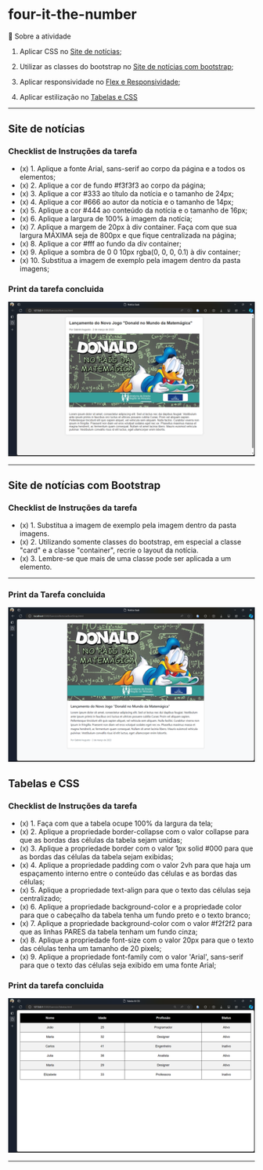 # four-it-the-number

📖 Sobre a atividade

1. Aplicar CSS no <a href="./ExercicioNoticias.html">Site de notícias</a>;

2. Utilizar as classes do bootstrap no <a href="./ExercicioNoticiasBootStrap.html">Site de notícias com bootstrap</a>;

3. Aplicar responsividade no <a href="./ExercicioResponsividade.html">Flex e Responsividade</a>;

4. Aplicar estilização no <a href="./ExercicioTabelas.html">Tabelas e CSS</a>

<hr />

## Site de notícias

### Checklist de Instruções da tarefa

- (x) 1. Aplique a fonte Arial, sans-serif ao corpo da página e a todos os elementos;
- (x) 2. Aplique a cor de fundo #f3f3f3 ao corpo da página;
- (x) 3. Aplique a cor #333 ao título da notícia e o tamanho de 24px;
- (x) 4. Aplique a cor #666 ao autor da notícia e o tamanho de 14px;
- (x) 5. Aplique a cor #444 ao conteúdo da notícia e o tamanho de 16px;
- (x) 6. Aplique a largura de 100% à imagem da notícia;
- (x) 7. Aplique a margem de 20px à div container. Faça com que sua largura MÁXIMA seja de 800px e que fique centralizada na página; 
- (x) 8. Aplique a cor #fff ao fundo da div container;
- (x) 9. Aplique a sombra de 0 0 10px rgba(0, 0, 0, 0.1) à div container;
- (x) 10. Substitua a imagem de exemplo pela imagem dentro da pasta imagens;

### Print da tarefa concluida

<img src=".github/ex01-preview.png" width="800" heigth="400">

<hr />

## Site de notícias com Bootstrap

### Checklist de Instruções da tarefa
- (x) 1. Substitua a imagem de exemplo pela imagem dentro da pasta imagens.
- (x) 2. Utilizando somente classes do bootstrap, em especial a classe "card" e a classe "container", recrie o layout da notícia.
- (x) 3. Lembre-se que mais de uma classe pode ser aplicada a um elemento.

<hr />

### Print da Tarefa concluida

<img src=".github/ex03-preview.png">

## Tabelas e CSS

### Checklist de Instruções da tarefa

- (x) 1. Faça com que a tabela ocupe 100% da largura da tela;
- (x) 2. Aplique a propriedade border-collapse com o valor collapse para que as bordas das células da tabela sejam unidas;
- (x) 3. Aplique a propriedade border com o valor 1px solid #000 para que as bordas das células da tabela sejam exibidas;
- (x) 4. Aplique a propriedade padding com o valor 2vh para que haja um espaçamento interno entre o conteúdo das células e as bordas das células;
- (x) 5. Aplique a propriedade text-align para que o texto das células seja centralizado;
- (x) 6. Aplique a propriedade background-color e a propriedade color para que o cabeçalho da tabela tenha um fundo preto e o texto branco;
- (x) 7. Aplique a propriedade background-color com o valor #f2f2f2 para que as linhas PARES da tabela tenham um fundo cinza;
- (x) 8. Aplique a propriedade font-size com o valor 20px para que o texto das células tenha um tamanho de 20 pixels;
- (x) 9. Aplique a propriedade font-family com o valor 'Arial', sans-serif para que o texto das células seja exibido em uma fonte Arial;

### Print da tarefa concluida
<img src=".github/ex02-preview.png" width="800" heigth="400">

<hr />
